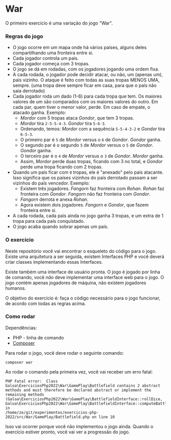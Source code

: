 # War

O primeiro exercício é uma variação do jogo "War".

### Regras do jogo

* O jogo ocorre em um mapa onde há vários países, alguns deles compartilhando uma fronteira entre si.
* Cada jogador controla um país.
* Cada jogador começa com 3 tropas.
* O jogo se dá em rodadas, com os jogadores jogando uma ordem fixa.
* A cada rodada, o jogador pode decidir atacar, ou não, um (apenas um), país vizinho. O ataque é feito com todas as suas tropas MENOS UMA, sempre. (uma tropa deve sempre ficar em casa, para que o país não saia derrotado)
* Cada jogador roda um dado (1-6) para cada tropa que tem. Os maiores valores de um são comparados com os maiores valores do outro. Em cada par, quem tiver o menor valor, perde. Em caso de empate, o atacado ganha. Exemplo:
  * _Mordor_ com 5 tropas ataca _Gondor_, que tem 3 tropas.
  * _Mordor_ tira `2-5-5-4-3`. _Gondor_ tira `5-6-3`.
  * Ordenando, temos: _Mordor_ com a sequência `5-5-4-3-2` e _Gondor_ tira `6-5-3`.
  * O primeiro par é `5` de _Mordor_ versus o `6` de _Gondor_. _Gondor_ ganha.
  * O segundo par é o segundo `5` de _Mordor_ versus o `5` de _Gondor_. _Gondor_ ganha.
  * O terceiro par é o `4` de _Mordor_ versus o `3` de _Gondor_. _Mordor_ ganha.
  * Assim, _Mordor_ perde duas tropas, ficando com 3 no total, e _Gondor_ perde uma tropa ficando com 2 tropas.
* Quando um país ficar com `0` tropas, ele é "anexado" pelo país atacante. Isso significa que os países vizinhos do país derrotado passam a ser vizinhos do país vencedor. Exemplo:
  * Existem três jogadores. _Fangorn_ faz fronteira com _Rohan_. _Rohan_ faz fronteira com _Gondor_. _Fangorn_ não faz fronteira com _Gondor_.
  * _Fangorn_ derrota e anexa _Rohan_.
  * Agora existem dois jogadores. _Fangorn_ e _Gondor_, que fazem fronteira entre si.
* A cada rodada, cada país ainda no jogo ganha 3 tropas, e um extra de 1 tropa para cada país conquistado.
* O jogo acaba quando sobrar apenas um país.

### O exercício

Neste repositório você vai encontrar o esqueleto do código para o jogo. Existe uma arquitetura a ser seguida, existem Interfaces PHP e você deverá criar classes implementando essas Interfaces.

Existe também uma interface de usuário pronta. O jogo é jogado por linha de comando, você _não_ deve implementar uma interface web para o jogo. O jogo contém apenas jogadores de máquina, não existem jogadores humanos.

O objetivo do exercício é: faça o código necessário para o jogo funcionar, de acordo com todas as regras acima.

### Como rodar

Dependências:

* PHP - linha de comando
* [Composer](https://getcomposer.org/download/)

Para rodar o jogo, você deve rodar o seguinte comando:

```
composer war
```

Ao rodar o comando pela primeira vez, você vai receber um erro fatal:

```
PHP Fatal error:  Class Galoa\ExerciciosPhp2022\War\GamePlay\Battlefield contains 2 abstract
methods and must therefore be declared abstract or implement the remaining methods (Galoa\ExerciciosPhp2022\War\GamePlay\BattlefieldInterface::rollDice,
Galoa\ExerciciosPhp2022\War\GamePlay\BattlefieldInterface::computeBattle) in
/home/ze/git/experimentos/exercicios-php-2022/src/War/GamePlay/Battlefield.php on line 10
```

Isso vai ocorrer porque você não implementou o jogo ainda. Quando o exercício estiver pronto, você vai ver a progressão do jogo.
